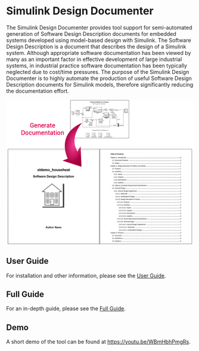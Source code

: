 # Simulink Design Documenter

The Simulink Design Documenter provides tool support for semi-automated generation of Software Design Description documents for embedded systems developed using model-based design with Simulink. The Software Design Description is a document that describes the design of a Simulink system. Although appropriate software documentation has been viewed by many as an important factor in effective development of large industrial systems, in industrial practice software documentation has been typically neglected due to cost/time pressures. The purpose of the Simulink Design Documenter is to highly automate the production of useful Software Design Description documents for Simulink models, therefore significantly reducing the documentation effort.

<img src="imgs/Cover.png" width="650">

## User Guide
For installation and other information, please see the [User Guide](doc/SimulinkDesignDocumenter_UserGuide.pdf).

## Full Guide
For an in-depth guide, please see the [Full Guide](doc/SimulinkDesignDocumenter_FullGuide.pdf).

## Demo
A short demo of the tool can be found at https://youtu.be/WBmHbhPmgRs.
